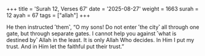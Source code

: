 +++
title = 'Surah 12, Verses 67'
date = '2025-08-27'
weight = 1663
surah = 12
ayah = 67
tags = ["allah"]
+++

He then instructed ˹them˺, “O my sons! Do not enter ˹the city˺ all through one gate, but through separate gates. I cannot help you against ˹what is destined by˺ Allah in the least. It is only Allah Who decides. In Him I put my trust. And in Him let the faithful put their trust.”